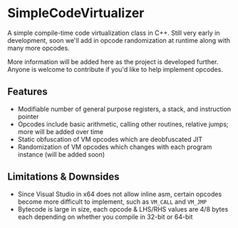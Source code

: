 # SimpleCodeVirtualizer
A simple compile-time code virtualization class in C++. Still very early in development, soon we'll add in opcode randomization at runtime along with many more opcodes.

More information will be added here as the project is developed further. Anyone is welcome to contribute if you'd like to help implement opcodes.

## Features
- Modifiable number of general purpose registers, a stack, and instruction pointer
- Opcodes include basic arithmetic, calling other routines, relative jumps; more will be added over time
- Static obfuscation of VM opcodes which are deobfuscated JIT
- Randomization of VM opcodes which changes with each program instance (will be added soon)

## Limitations & Downsides
- Since Visual Studio in x64 does not allow inline asm, certain opcodes become more difficult to implement, such as `VM_CALL` and `VM_JMP`
- Bytecode is large in size, each opcode & LHS/RHS values are 4/8 bytes each depending on whether you compile in 32-bit or 64-bit
